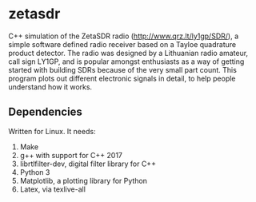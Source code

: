 # zetasdr

C++ simulation of the ZetaSDR radio (http://www.qrz.lt/ly1gp/SDR/), a
simple software defined radio receiver based on a Tayloe quadrature
product detector.  The radio was designed by a Lithuanian radio
amateur, call sign LY1GP, and is popular amongst enthusiasts as a way
of getting started with building SDRs because of the very small part
count.  This program plots out different electronic signals in
detail, to help people understand how it works.

## Dependencies

Written for Linux.  It needs:
1. Make
1. g++ with support for C++ 2017
1. librtlfilter-dev, digital filter library for C++
1. Python 3
1. Matplotlib, a plotting library for Python
1. Latex, via texlive-all
